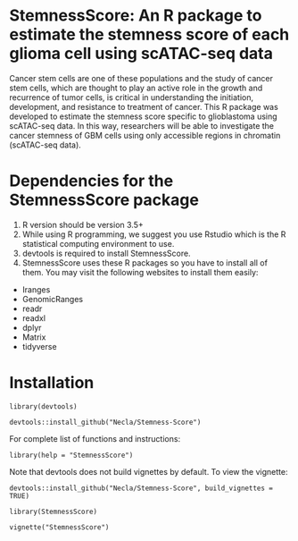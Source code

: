 # StemnessScore: An R package to estimate the stemness score of each glioma cell using scATAC-seq data

Cancer stem cells are one of these populations and the study of cancer stem cells, which are thought to play an active role in the growth and recurrence of tumor cells, is critical in understanding the initiation, development, and resistance to treatment of cancer. This R package was developed to estimate the stemness score specific to glioblastoma using scATAC-seq data. In this way, researchers will be able to investigate the cancer stemness of GBM cells using only accessible regions in chromatin (scATAC-seq data). 

# Dependencies for the StemnessScore package

1. R version should be version 3.5+
2. While using R programming, we suggest you use Rstudio which is the R statistical computing environment to use. 
3. devtools is required to install StemnessScore.
4. StemnessScore uses these R packages so you have to install all of them. You may visit the following websites to install them easily:
* Iranges
* GenomicRanges
* readr
* readxl
* dplyr
* Matrix
* tidyverse

# Installation
```
library(devtools)

devtools::install_github("Necla/Stemness-Score")
```
For complete list of functions and instructions:
```
library(help = "StemnessScore") 
```

Note that devtools does not build vignettes by default. To view the vignette:

```
devtools::install_github("Necla/Stemness-Score", build_vignettes = TRUE)

library(StemnessScore)

vignette("StemnessScore")
```

 
